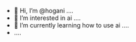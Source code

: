 - 👋 Hi, I’m @hogani ....
- 👀 I’m interested in ai ....
- 🌱 I’m currently learning how to use ai ....
- ....
  

<!---
hogani/hogani is a ✨ special ✨ repository because its `README.md` (this file) appears on your GitHub profile.
You can click the Preview link to take a look at your changes.
--->
